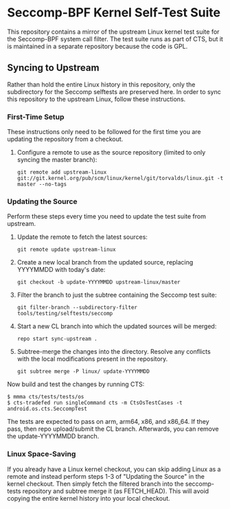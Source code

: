 # Seccomp-BPF Kernel Self-Test Suite

This repository contains a mirror of the upstream Linux kernel test suite for the Seccomp-BPF
system call filter. The test suite runs as part of CTS, but it is maintained in a separate
repository because the code is GPL.

## Syncing to Upstream

Rather than hold the entire Linux history in this repository, only the subdirectory for the Seccomp
selftests are preserved here. In order to sync this repository to the upstream Linux, follow these
instructions.

### First-Time Setup

These instructions only need to be followed for the first time you are updating the repository from
a checkout.

1. Configure a remote to use as the source repository (limited to only syncing the master branch):
    ```
    git remote add upstream-linux git://git.kernel.org/pub/scm/linux/kernel/git/torvalds/linux.git -t master --no-tags
    ```

### Updating the Source

Perform these steps every time you need to update the test suite from upstream.

1. Update the remote to fetch the latest sources:
    ```
    git remote update upstream-linux
    ```

2. Create a new local branch from the updated source, replacing YYYYMMDD with today's date:
    ```
    git checkout -b update-YYYYMMDD upstream-linux/master
    ```

3. Filter the branch to just the subtree containing the Seccomp test suite:
    ```
    git filter-branch --subdirectory-filter tools/testing/selftests/seccomp
    ```

4. Start a new CL branch into which the updated sources will be merged:
    ```
    repo start sync-upstream .
    ````

5. Subtree-merge the changes into the directory. Resolve any conflicts with the local modifications
present in the repository.
    ```
    git subtree merge -P linux/ update-YYYYMMDD
    ```

Now build and test the changes by running CTS:

    $ mmma cts/tests/tests/os
    $ cts-tradefed run singleCommand cts -m CtsOsTestCases -t android.os.cts.SeccompTest

The tests are expected to pass on arm, arm64, x86, and x86\_64. If they pass, then repo
upload/submit the CL branch. Afterwards, you can remove the update-YYYYMMDD branch.

### Linux Space-Saving

If you already have a Linux kernel checkout, you can skip adding Linux as a remote and instead
perform steps 1-3 of "Updating the Source" in the kernel checkout. Then simply fetch the filtered
branch into the seccomp-tests repository and subtree merge it (as FETCH\_HEAD). This will avoid
copying the entire kernel history into your local checkout.

